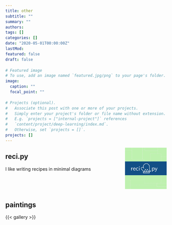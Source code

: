 ```yaml
---
title: other
subtitle: ""
summary: ""
authors:
tags: []
categories: []
date: "2020-05-01T00:00:00Z"
lastMod: 
featured: false
draft: false

# Featured image
# To use, add an image named `featured.jpg/png` to your page's folder. 
image:
  caption: ""
  focal_point: ""

# Projects (optional).
#   Associate this post with one or more of your projects.
#   Simply enter your project's folder or file name without extension.
#   E.g. `projects = ["internal-project"]` references 
#   `content/project/deep-learning/index.md`.
#   Otherwise, set `projects = []`.
projects: []
---
```

[<img src="./recipy.jpg"
     alt="Markdown Monster icon"
     style="float: right; margin-bottom: 10px;zoom:15% " />](https://www.instagram.com/reci.py/)
     

## reci.py
<p></p>

     
I like writing recipes in minimal diagrams 

<br>
<p></p>
<br>



## paintings
{{< gallery >}}

